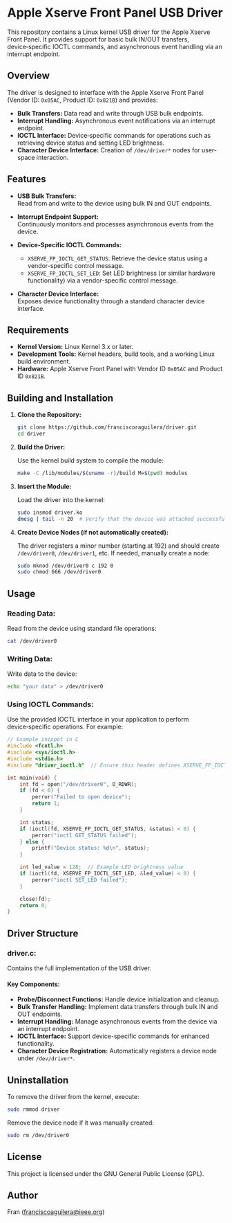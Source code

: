 # Apple Xserve Front Panel USB Driver

This repository contains a Linux kernel USB driver for the Apple Xserve Front Panel. It provides support for basic bulk IN/OUT transfers, device‑specific IOCTL commands, and asynchronous event handling via an interrupt endpoint.

## Overview

The driver is designed to interface with the Apple Xserve Front Panel (Vendor ID: `0x05AC`, Product ID: `0x821B`) and provides:
- **Bulk Transfers:** Data read and write through USB bulk endpoints.
- **Interrupt Handling:** Asynchronous event notifications via an interrupt endpoint.
- **IOCTL Interface:** Device‑specific commands for operations such as retrieving device status and setting LED brightness.
- **Character Device Interface:** Creation of `/dev/driver*` nodes for user-space interaction.

## Features

- **USB Bulk Transfers:**  
  Read from and write to the device using bulk IN and OUT endpoints.

- **Interrupt Endpoint Support:**  
  Continuously monitors and processes asynchronous events from the device.

- **Device‑Specific IOCTL Commands:**  
  - `XSERVE_FP_IOCTL_GET_STATUS`: Retrieve the device status using a vendor-specific control message.
  - `XSERVE_FP_IOCTL_SET_LED`: Set LED brightness (or similar hardware functionality) via a vendor-specific control message.

- **Character Device Interface:**  
  Exposes device functionality through a standard character device interface.

## Requirements

- **Kernel Version:** Linux Kernel 3.x or later.
- **Development Tools:** Kernel headers, build tools, and a working Linux build environment.
- **Hardware:** Apple Xserve Front Panel with Vendor ID `0x05AC` and Product ID `0x821B`.

## Building and Installation

1. **Clone the Repository:**

   ```bash
   git clone https://github.com/franciscoraguilera/driver.git
   cd driver
   ```

2. **Build the Driver:**

   Use the kernel build system to compile the module:

   ```bash
   make -C /lib/modules/$(uname -r)/build M=$(pwd) modules
   ```

3. **Insert the Module:**

   Load the driver into the kernel:

   ```bash
   sudo insmod driver.ko
   dmesg | tail -n 20  # Verify that the device was attached successfully.
   ```

4. **Create Device Nodes (if not automatically created):**

   The driver registers a minor number (starting at 192) and should create `/dev/driver0`, `/dev/driver1`, etc. If needed, manually create a node:

   ```bash
   sudo mknod /dev/driver0 c 192 0
   sudo chmod 666 /dev/driver0
   ```

## Usage

### Reading Data:

Read from the device using standard file operations:

```bash
cat /dev/driver0
```

### Writing Data:

Write data to the device:

```bash
echo "your data" > /dev/driver0
```

### Using IOCTL Commands:

Use the provided IOCTL interface in your application to perform device‑specific operations. For example:

```c
// Example snippet in C
#include <fcntl.h>
#include <sys/ioctl.h>
#include <stdio.h>
#include "driver_ioctl.h"  // Ensure this header defines XSERVE_FP_IOCTL_GET_STATUS and XSERVE_FP_IOCTL_SET_LED

int main(void) {
    int fd = open("/dev/driver0", O_RDWR);
    if (fd < 0) {
        perror("Failed to open device");
        return 1;
    }

    int status;
    if (ioctl(fd, XSERVE_FP_IOCTL_GET_STATUS, &status) < 0) {
        perror("ioctl GET_STATUS failed");
    } else {
        printf("Device status: %d\n", status);
    }

    int led_value = 128;  // Example LED brightness value
    if (ioctl(fd, XSERVE_FP_IOCTL_SET_LED, &led_value) < 0) {
        perror("ioctl SET_LED failed");
    }

    close(fd);
    return 0;
}
```

## Driver Structure

### driver.c:
Contains the full implementation of the USB driver.

#### Key Components:

- **Probe/Disconnect Functions:**
  Handle device initialization and cleanup.
- **Bulk Transfer Handling:**
  Implement data transfers through bulk IN and OUT endpoints.
- **Interrupt Handling:**
  Manage asynchronous events from the device via an interrupt endpoint.
- **IOCTL Interface:**
  Support device-specific commands for enhanced functionality.
- **Character Device Registration:**
  Automatically registers a device node under `/dev/driver*`.

## Uninstallation

To remove the driver from the kernel, execute:

```bash
sudo rmmod driver
```

Remove the device node if it was manually created:

```bash
sudo rm /dev/driver0
```

## License

This project is licensed under the GNU General Public License (GPL).

## Author

Fran (franciscoaguilera@ieee.org)

